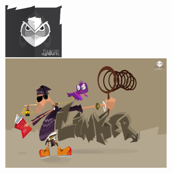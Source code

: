  <img src="https://github.com/54LiNKeR/54LiNKeR.github.io/blob/master/shots/LiNKeR.png" width="35%">
 <img src="https://github.com/54LiNKeR/54LiNKeR.github.io/blob/master/shots/%23LiNKeR.png">
